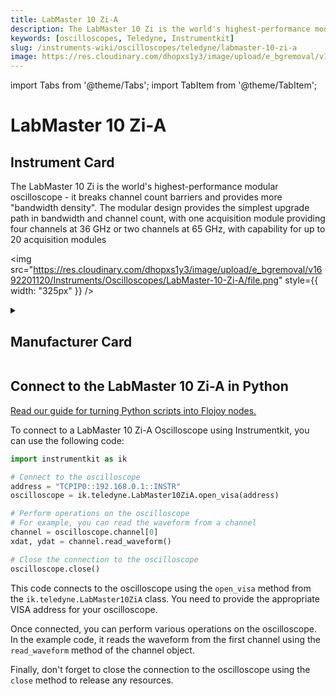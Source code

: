 ```yaml
---
title: LabMaster 10 Zi-A
description: The LabMaster 10 Zi is the world's highest-performance modular oscilloscope - it breaks channel count barriers and provides more "bandwidth density". The modular design provides the simplest upgrade path in bandwidth and channel count, with one acquisition module providing four channels at 36 GHz or two channels at 65 GHz, with capability for up to 20 acquisition modules
keywords: [oscilloscopes, Teledyne, Instrumentkit]
slug: /instruments-wiki/oscilloscopes/teledyne/labmaster-10-zi-a
image: https://res.cloudinary.com/dhopxs1y3/image/upload/e_bgremoval/v1692201120/Instruments/Oscilloscopes/LabMaster-10-Zi-A/file.png
---
```


import Tabs from '@theme/Tabs';
import TabItem from '@theme/TabItem';

# LabMaster 10 Zi-A

## Instrument Card

<div className="flex">

<div>

The LabMaster 10 Zi is the world's highest-performance modular oscilloscope - it breaks channel count barriers and provides more "bandwidth density". The modular design provides the simplest upgrade path in bandwidth and channel count, with one acquisition module providing four channels at 36 GHz or two channels at 65 GHz, with capability for up to 20 acquisition modules

</div>

<img src="https://res.cloudinary.com/dhopxs1y3/image/upload/e_bgremoval/v1692201120/Instruments/Oscilloscopes/LabMaster-10-Zi-A/file.png" style={{ width: "325px" }} />

</div>

<details>
<summary><h2>Manufacturer Card</h2></summary>

<img src="https://res.cloudinary.com/dhopxs1y3/image/upload/v1692125958/Instruments/Vendor%20Logos/Teledyne.png" style={{ width: "100%", objectFit: "cover" }} />

Teledyne LeCroy is an American manufacturer of oscilloscopes, protocol analyzers and other test equipment. LeCroy is now a subsidiary of Teledyne Technologies. <a href="https://www.teledynelecroy.com/">Website</a>.

<ul>
  <li>Headquarters: USA</li>
  <li>Yearly Revenue (millions, USD): 5458.6</li>
</ul>
</details>

## Connect to the LabMaster 10 Zi-A in Python

[Read our guide for turning Python scripts into Flojoy nodes.](https://docs.flojoy.ai/custom-nodes/creating-custom-node/)


<Tabs>
<TabItem value="Instrumentkit" label="Instrumentkit">

To connect to a LabMaster 10 Zi-A Oscilloscope using Instrumentkit, you can use the following code:

```python
import instrumentkit as ik

# Connect to the oscilloscope
address = "TCPIP0::192.168.0.1::INSTR"
oscilloscope = ik.teledyne.LabMaster10ZiA.open_visa(address)

# Perform operations on the oscilloscope
# For example, you can read the waveform from a channel
channel = oscilloscope.channel[0]
xdat, ydat = channel.read_waveform()

# Close the connection to the oscilloscope
oscilloscope.close()
```

This code connects to the oscilloscope using the `open_visa` method from the `ik.teledyne.LabMaster10ZiA` class. You need to provide the appropriate VISA address for your oscilloscope.

Once connected, you can perform various operations on the oscilloscope. In the example code, it reads the waveform from the first channel using the `read_waveform` method of the channel object.

Finally, don't forget to close the connection to the oscilloscope using the `close` method to release any resources.

</TabItem>
</Tabs>